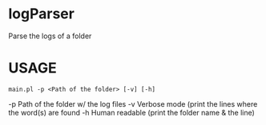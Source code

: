 # logParser
Parse the logs of a folder

# USAGE

`main.pl -p <Path of the folder> [-v] [-h]`

-p Path of the folder w/ the log files
-v Verbose mode (print the lines where the word(s) are found
-h Human readable (print the folder name & the line)


